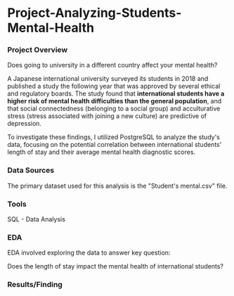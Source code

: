 # Project-Analyzing-Students-Mental-Health

### Project Overview

Does going to university in a different country affect your mental health?

A Japanese international university surveyed its students in 2018 and published a study the following year that was approved by several ethical and regulatory boards.
The study found that **international students have a higher risk of mental health difficulties than the general population**, and that social connectedness (belonging to a social group) and acculturative stress (stress associated with joining a new culture) are predictive of depression.

To investigate these findings, I utilized PostgreSQL to analyze the study's data, focusing on the potential correlation between international students' length of stay and their average mental health diagnostic scores.

### Data Sources

The primary dataset used for this analysis is the "Student's mental.csv" file.

### Tools

SQL - Data Analysis

### EDA

EDA involved exploring the data to answer key question:

Does the length of stay impact the mental health of international students?

### Results/Finding
